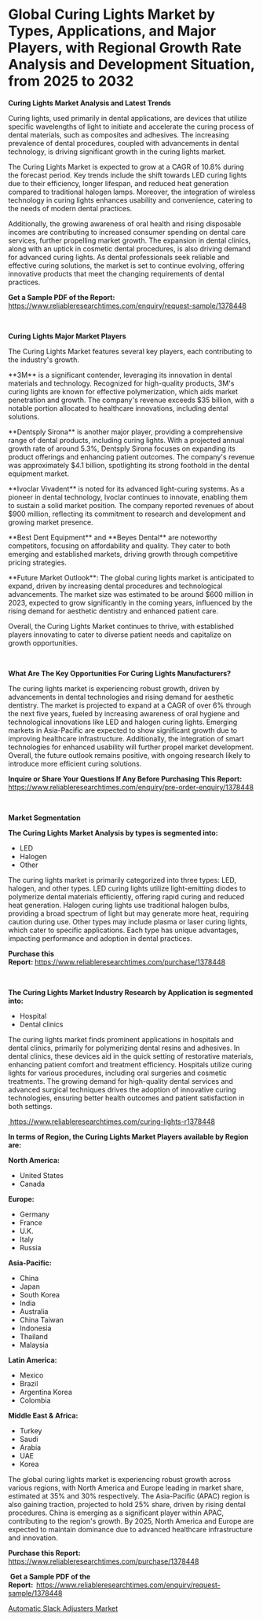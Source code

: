 <p><h1>Global Curing Lights Market by Types, Applications, and Major Players, with Regional Growth Rate Analysis and Development Situation, from 2025 to 2032</h1></p><p><strong>Curing Lights Market Analysis and Latest Trends</strong></p>
<p><p>Curing lights, used primarily in dental applications, are devices that utilize specific wavelengths of light to initiate and accelerate the curing process of dental materials, such as composites and adhesives. The increasing prevalence of dental procedures, coupled with advancements in dental technology, is driving significant growth in the curing lights market.</p><p>The Curing Lights Market is expected to grow at a CAGR of 10.8% during the forecast period. Key trends include the shift towards LED curing lights due to their efficiency, longer lifespan, and reduced heat generation compared to traditional halogen lamps. Moreover, the integration of wireless technology in curing lights enhances usability and convenience, catering to the needs of modern dental practices.</p><p>Additionally, the growing awareness of oral health and rising disposable incomes are contributing to increased consumer spending on dental care services, further propelling market growth. The expansion in dental clinics, along with an uptick in cosmetic dental procedures, is also driving demand for advanced curing lights. As dental professionals seek reliable and effective curing solutions, the market is set to continue evolving, offering innovative products that meet the changing requirements of dental practices.</p></p>
<p><strong>Get a Sample PDF of the Report:&nbsp;</strong> <a href="https://www.reliableresearchtimes.com/enquiry/request-sample/1378448?utm_campaign=2123&utm_medium=2&utm_source=Github&utm_content=ia&utm_term=16022025&utm_id=curing-lights">https://www.reliableresearchtimes.com/enquiry/request-sample/1378448</a></p>
<p>&nbsp;</p>
<p><strong>Curing Lights Major Market Players</strong></p>
<p><p>The Curing Lights Market features several key players, each contributing to the industry's growth. </p><p>**3M** is a significant contender, leveraging its innovation in dental materials and technology. Recognized for high-quality products, 3M's curing lights are known for effective polymerization, which aids market penetration and growth. The company's revenue exceeds $35 billion, with a notable portion allocated to healthcare innovations, including dental solutions.</p><p>**Dentsply Sirona** is another major player, providing a comprehensive range of dental products, including curing lights. With a projected annual growth rate of around 5.3%, Dentsply Sirona focuses on expanding its product offerings and enhancing patient outcomes. The company's revenue was approximately $4.1 billion, spotlighting its strong foothold in the dental equipment market.</p><p>**Ivoclar Vivadent** is noted for its advanced light-curing systems. As a pioneer in dental technology, Ivoclar continues to innovate, enabling them to sustain a solid market position. The company reported revenues of about $900 million, reflecting its commitment to research and development and growing market presence.</p><p>**Best Dent Equipment** and **Beyes Dental** are noteworthy competitors, focusing on affordability and quality. They cater to both emerging and established markets, driving growth through competitive pricing strategies.</p><p>**Future Market Outlook**: The global curing lights market is anticipated to expand, driven by increasing dental procedures and technological advancements. The market size was estimated to be around $600 million in 2023, expected to grow significantly in the coming years, influenced by the rising demand for aesthetic dentistry and enhanced patient care.</p><p>Overall, the Curing Lights Market continues to thrive, with established players innovating to cater to diverse patient needs and capitalize on growth opportunities.</p></p>
<p>&nbsp;</p>
<p><strong>What Are The Key Opportunities For Curing Lights Manufacturers?</strong></p>
<p><p>The curing lights market is experiencing robust growth, driven by advancements in dental technologies and rising demand for aesthetic dentistry. The market is projected to expand at a CAGR of over 6% through the next five years, fueled by increasing awareness of oral hygiene and technological innovations like LED and halogen curing lights. Emerging markets in Asia-Pacific are expected to show significant growth due to improving healthcare infrastructure. Additionally, the integration of smart technologies for enhanced usability will further propel market development. Overall, the future outlook remains positive, with ongoing research likely to introduce more efficient curing solutions.</p></p>
<p><strong>Inquire or Share Your Questions If Any Before Purchasing This Report:</strong> <a href="https://www.reliableresearchtimes.com/enquiry/pre-order-enquiry/1378448?utm_campaign=2123&utm_medium=2&utm_source=Github&utm_content=ia&utm_term=16022025&utm_id=curing-lights">https://www.reliableresearchtimes.com/enquiry/pre-order-enquiry/1378448</a></p>
<p>&nbsp;</p>
<p><strong>Market Segmentation</strong></p>
<p><strong>The Curing Lights Market Analysis by types is segmented into:</strong></p>
<p><ul><li>LED</li><li>Halogen</li><li>Other</li></ul></p>
<p><p>The curing lights market is primarily categorized into three types: LED, halogen, and other types. LED curing lights utilize light-emitting diodes to polymerize dental materials efficiently, offering rapid curing and reduced heat generation. Halogen curing lights use traditional halogen bulbs, providing a broad spectrum of light but may generate more heat, requiring caution during use. Other types may include plasma or laser curing lights, which cater to specific applications. Each type has unique advantages, impacting performance and adoption in dental practices.</p></p>
<p><strong>Purchase this Report:&nbsp;</strong><a href="https://www.reliableresearchtimes.com/purchase/1378448?utm_campaign=2123&utm_medium=2&utm_source=Github&utm_content=ia&utm_term=16022025&utm_id=curing-lights">https://www.reliableresearchtimes.com/purchase/1378448</a></p>
<p>&nbsp;</p>
<p><strong>The Curing Lights Market Industry Research by Application is segmented into:</strong></p>
<p><ul><li>Hospital</li><li>Dental clinics</li></ul></p>
<p><p>The curing lights market finds prominent applications in hospitals and dental clinics, primarily for polymerizing dental resins and adhesives. In dental clinics, these devices aid in the quick setting of restorative materials, enhancing patient comfort and treatment efficiency. Hospitals utilize curing lights for various procedures, including oral surgeries and cosmetic treatments. The growing demand for high-quality dental services and advanced surgical techniques drives the adoption of innovative curing technologies, ensuring better health outcomes and patient satisfaction in both settings.</p></p>
<p><a href="https://www.reliableresearchtimes.com/curing-lights-r1378448?utm_campaign=2123&utm_medium=2&utm_source=Github&utm_content=ia&utm_term=16022025&utm_id=curing-lights">&nbsp;https://www.reliableresearchtimes.com/curing-lights-r1378448</a></p>
<p><strong>In terms of Region, the Curing Lights Market Players available by Region are:</strong></p>
<p>
    <p> <strong> North America: </strong>
        <ul>
            <li>United States</li>
            <li>Canada</li>
        </ul>
        </p> 
    <p> <strong> Europe: </strong>
        <ul>
            <li>Germany</li>
            <li>France</li>
            <li>U.K.</li>
            <li>Italy</li>
            <li>Russia</li>
        </ul>
        </p> 
    <p> <strong> Asia-Pacific: </strong>
        <ul>
            <li>China</li>
            <li>Japan</li>
            <li>South Korea</li>
            <li>India</li>
            <li>Australia</li>
            <li>China Taiwan</li>
            <li>Indonesia</li>
            <li>Thailand</li>
            <li>Malaysia</li>
        </ul>
        </p> 
    <p> <strong> Latin America: </strong>
        <ul>
            <li>Mexico</li>
            <li>Brazil</li>
            <li>Argentina Korea</li>
            <li>Colombia</li>
        </ul>
        </p> 
    <p> <strong> Middle East & Africa: </strong>
        <ul>
            <li>Turkey</li>
            <li>Saudi</li>
            <li>Arabia</li>
            <li>UAE</li>
            <li>Korea</li>
        </ul>
    </p>
    </p>
<p><p>The global curing lights market is experiencing robust growth across various regions, with North America and Europe leading in market share, estimated at 35% and 30% respectively. The Asia-Pacific (APAC) region is also gaining traction, projected to hold 25% share, driven by rising dental procedures. China is emerging as a significant player within APAC, contributing to the region's growth. By 2025, North America and Europe are expected to maintain dominance due to advanced healthcare infrastructure and innovation.</p></p>
<p><strong>Purchase this Report: </strong><a href="https://www.reliableresearchtimes.com/purchase/1378448?utm_campaign=2123&utm_medium=2&utm_source=Github&utm_content=ia&utm_term=16022025&utm_id=curing-lights">https://www.reliableresearchtimes.com/purchase/1378448</a></p>
<p>&nbsp;<strong>Get a Sample PDF of the Report:&nbsp;&nbsp;</strong><a href="https://www.reliableresearchtimes.com/enquiry/request-sample/1378448?utm_campaign=2123&utm_medium=2&utm_source=Github&utm_content=ia&utm_term=16022025&utm_id=curing-lights">https://www.reliableresearchtimes.com/enquiry/request-sample/1378448</a></p>
<p><strong></strong></p>
<p><p><a href="https://github.com/mcfred89/Market-Research-Report-List-1/blob/main/automatic-slack-adjusters-market.md?utm_campaign=2123&utm_medium=2&utm_source=Github&utm_content=ia&utm_term=16022025&utm_id=curing-lights">Automatic Slack Adjusters Market</a></p></p>